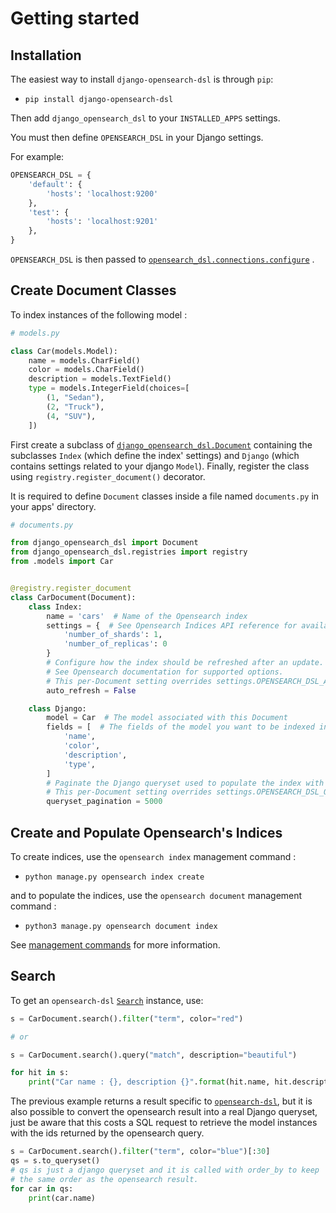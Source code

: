 # Getting started

## Installation

The easiest way to install `django-opensearch-dsl` is through `pip`:

* `pip install django-opensearch-dsl`

Then add `django_opensearch_dsl` to your `INSTALLED_APPS` settings.

You must then define `OPENSEARCH_DSL` in your Django settings.

For example:

```python
OPENSEARCH_DSL = {
    'default': {
        'hosts': 'localhost:9200'
    },
    'test': {
        'hosts': 'localhost:9201'
    },
}
```

`OPENSEARCH_DSL` is then passed
to [`opensearch_dsl.connections.configure`](http://elasticsearch-dsl.readthedocs.io/en/stable/configuration.html#multiple-clusters)
.

## Create Document Classes

To index instances of the following model :

```python
# models.py

class Car(models.Model):
    name = models.CharField()
    color = models.CharField()
    description = models.TextField()
    type = models.IntegerField(choices=[
        (1, "Sedan"),
        (2, "Truck"),
        (4, "SUV"),
    ])
```

First create a subclass of [`django_opensearch_dsl.Document`](/document/) containing the subclasses `Index`
(which define the index' settings) and `Django` (which contains settings related to your django `Model`). Finally,
register the class using `registry.register_document()` decorator.

It is required to define `Document` classes inside a file named `documents.py` in your apps' directory.

```python
# documents.py

from django_opensearch_dsl import Document
from django_opensearch_dsl.registries import registry
from .models import Car


@registry.register_document
class CarDocument(Document):
    class Index:
        name = 'cars'  # Name of the Opensearch index
        settings = {  # See Opensearch Indices API reference for available settings
            'number_of_shards': 1,
            'number_of_replicas': 0
        }
        # Configure how the index should be refreshed after an update.
        # See Opensearch documentation for supported options.
        # This per-Document setting overrides settings.OPENSEARCH_DSL_AUTO_REFRESH.
        auto_refresh = False

    class Django:
        model = Car  # The model associated with this Document        
        fields = [  # The fields of the model you want to be indexed in Opensearch
            'name',
            'color',
            'description',
            'type',
        ]
        # Paginate the Django queryset used to populate the index with the specified size
        # This per-Document setting overrides settings.OPENSEARCH_DSL_QUERYSET_PAGINATION.
        queryset_pagination = 5000
```

## Create and Populate Opensearch's Indices

To create indices, use the `opensearch index` management command :

* `python manage.py opensearch index create`

and to populate the indices, use the `opensearch document` management command :

* `python3 manage.py opensearch document index`

See [management commands](/management/) for more information.

## Search

To get
an `opensearch-dsl` [`Search`](https://elasticsearch-dsl.readthedocs.io/en/latest/search_dsl.html#the-search-object)
instance, use:

```python
s = CarDocument.search().filter("term", color="red")

# or

s = CarDocument.search().query("match", description="beautiful")

for hit in s:
    print("Car name : {}, description {}".format(hit.name, hit.description))
```

The previous example returns a result specific
to [`opensearch-dsl`](http://elasticsearch-dsl.readthedocs.io/en/latest/search_dsl.html#response), but it is also
possible to convert the opensearch result into a real Django queryset, just be aware that this costs a SQL request to
retrieve the model instances with the ids returned by the opensearch query.


```python
s = CarDocument.search().filter("term", color="blue")[:30]
qs = s.to_queryset()
# qs is just a django queryset and it is called with order_by to keep
# the same order as the opensearch result.
for car in qs:
    print(car.name)
```
